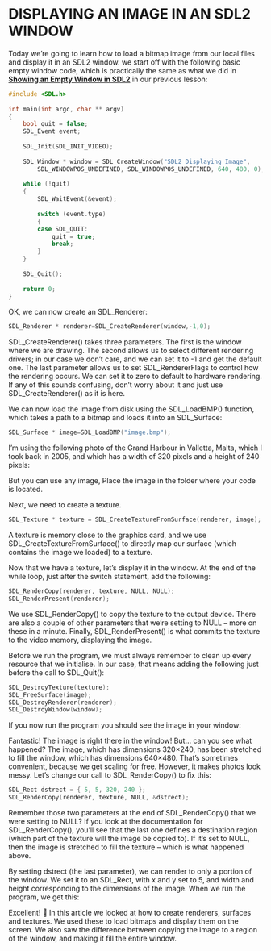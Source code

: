 # DISPLAYING AN IMAGE IN AN SDL2 WINDOW
Today we’re going to learn how to load a bitmap image from our local files and display it in an SDL2 window. we start off with the following basic empty window code, which is practically the same as what we did in [**Showing an Empty Window in SDL2**]() in our previous lesson:

```c++
#include <SDL.h>        
 
int main(int argc, char ** argv)
{
    bool quit = false;
    SDL_Event event;
 
    SDL_Init(SDL_INIT_VIDEO);
 
    SDL_Window * window = SDL_CreateWindow("SDL2 Displaying Image",
        SDL_WINDOWPOS_UNDEFINED, SDL_WINDOWPOS_UNDEFINED, 640, 480, 0);
 
    while (!quit)
    {
        SDL_WaitEvent(&event);
 
        switch (event.type)
        {
        case SDL_QUIT:
            quit = true;
            break;
        }
    }
 
    SDL_Quit();
 
    return 0;
}
```
OK, we can now create an SDL_Renderer:
```c
SDL_Renderer * renderer=SDL_CreateRenderer(window,-1,0);
```

SDL_CreateRenderer() takes three parameters. The first is the window where we are drawing. The second allows us to select different rendering drivers; in our case we don’t care, and we can set it to -1 and get the default one. The last parameter allows us to set SDL_RendererFlags to control how the rendering occurs. We can set it to zero to default to hardware rendering. If any of this sounds confusing, don’t worry about it and just use SDL_CreateRenderer() as it is here.

We can now load the image from disk using the SDL_LoadBMP() function, which takes a path to a bitmap and loads it into an SDL_Surface:
```c
SDL_Surface * image=SDL_LoadBMP("image.bmp");
```
I’m using the following photo of the Grand Harbour in Valletta, Malta, which I took back in 2005, and which has a width of 320 pixels and a height of 240 pixels:




But you can use any image, Place the image in the folder where your code is located.

Next, we need to create a texture.
```c
SDL_Texture * texture = SDL_CreateTextureFromSurface(renderer, image);
```

A texture is memory close to the graphics card, and we use SDL_CreateTextureFromSurface() to directly map our surface (which contains the image we loaded) to a texture.

Now that we have a texture, let’s display it in the window. At the end of the while loop, just after the switch statement, add the following:
```c
SDL_RenderCopy(renderer, texture, NULL, NULL);
SDL_RenderPresent(renderer);
```
We use SDL_RenderCopy() to copy the texture to the output device. There are also a couple of other parameters that we’re setting to NULL – more on these in a minute. Finally, SDL_RenderPresent() is what commits the texture to the video memory, displaying the image.

Before we run the program, we must always remember to clean up every resource that we initialise. In our case, that means adding the following just before the call to SDL_Quit():
```c
SDL_DestroyTexture(texture);
SDL_FreeSurface(image);
SDL_DestroyRenderer(renderer);
SDL_DestroyWindow(window);
```
If you now run the program you should see the image in your window:



Fantastic! The image is right there in the window! But… can you see what happened? The image, which has dimensions 320×240, has been stretched to fill the window, which has dimensions 640×480. That’s sometimes convenient, because we get scaling for free. However, it makes photos look messy. Let’s change our call to SDL_RenderCopy() to fix this:
```c
SDL_Rect dstrect = { 5, 5, 320, 240 };
SDL_RenderCopy(renderer, texture, NULL, &dstrect);
```
Remember those two parameters at the end of SDL_RenderCopy() that we were setting to NULL? If you look at the documentation for SDL_RenderCopy(), you’ll see that the last one defines a destination region (which part of the texture will the image be copied to). If it’s set to NULL, then the image is stretched to fill the texture – which is what happened above.

By setting dstrect (the last parameter), we can render to only a portion of the window. We set it to an SDL_Rect, with x and y set to 5, and width and height corresponding to the dimensions of the image. When we run the program, we get this:

Excellent! 🙂 In this article we looked at how to create renderers, surfaces and textures. We used these to load bitmaps and display them on the screen. We also saw the difference between copying the image to a region of the window, and making it fill the entire window.